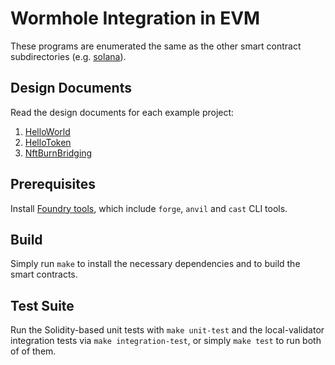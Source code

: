 # Wormhole Integration in EVM

These programs are enumerated the same as the other smart contract subdirectories (e.g. [solana](../solana)).

## Design Documents

Read the design documents for each example project:

1. [HelloWorld](../docs/01_hello_world.md)
2. [HelloToken](../docs/02_hello_token.md)
3. [NftBurnBridging](../docs/03_nft_burn_bridging.md)

## Prerequisites

Install [Foundry tools](https://book.getfoundry.sh/getting-started/installation), which include `forge`, `anvil` and `cast` CLI tools.

## Build

Simply run `make` to install the necessary dependencies and to build the smart contracts.

## Test Suite

Run the Solidity-based unit tests with `make unit-test` and the local-validator integration tests via `make integration-test`, or simply `make test` to run both of of them.
